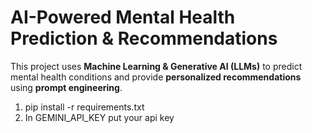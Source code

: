 # AI-Powered Mental Health Prediction & Recommendations  

This project uses **Machine Learning & Generative AI (LLMs)** to predict mental health conditions and provide **personalized recommendations** using **prompt engineering**.  


1) pip install -r requirements.txt
2) In GEMINI_API_KEY put your api key
   
